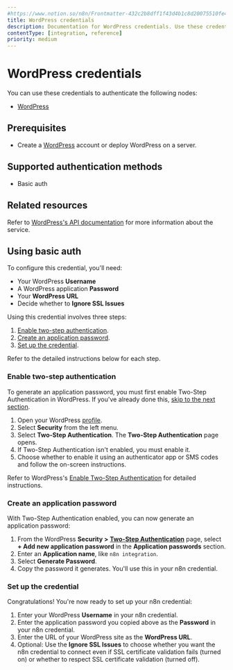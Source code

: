 ```yaml
---
#https://www.notion.so/n8n/Frontmatter-432c2b8dff1f43d4b1c8d20075510fe4
title: WordPress credentials
description: Documentation for WordPress credentials. Use these credentials to authenticate WordPress in n8n, a workflow automation platform.
contentType: [integration, reference]
priority: medium
---
```


# WordPress credentials

You can use these credentials to authenticate the following nodes:

- [WordPress](/integrations/builtin/app-nodes/n8n-nodes-base.wordpress.md)

## Prerequisites

- Create a [WordPress](https://wordpress.com/) account or deploy WordPress on a server.

## Supported authentication methods

- Basic auth

## Related resources

Refer to [WordPress's API documentation](https://developer.wordpress.com/docs/api/) for more information about the service.

## Using basic auth

To configure this credential, you'll need:

- Your WordPress **Username**
- A WordPress application **Password**
- Your **WordPress URL**
- Decide whether to **Ignore SSL Issues**

Using this credential involves three steps:

1. [Enable two-step authentication](#enable-two-step-authentication).
2. [Create an application password](#create-an-application-password).
3. [Set up the credential](#set-up-the-credential).

Refer to the detailed instructions below for each step.

### Enable two-step authentication

To generate an application password, you must first enable Two-Step Authentication in WordPress. If you've already done this, [skip to the next section](#create-an-application-password).

1. Open your WordPress [profile](https://wordpress.com/me).
2. Select **Security** from the left menu.
3. Select **Two-Step Authentication**. The **Two-Step Authentication** page opens.
4. If Two-Step Authentication isn't enabled, you must enable it.
5. Choose whether to enable it using an authenticator app or SMS codes and follow the on-screen instructions.

Refer to WordPress's [Enable Two-Step Authentication](https://wordpress.com/support/security/two-step-authentication/) for detailed instructions.

### Create an application password

With Two-Step Authentication enabled, you can now generate an application password:

1. From the WordPress **Security >** [**Two-Step Authentication**](https://wordpress.com/me/security/two-step) page, select **+ Add new application password** in the **Application passwords** section.
5. Enter an **Application name**, like `n8n integration`.
6. Select **Generate Password**.
7. Copy the password it generates. You'll use this in your n8n credential.

### Set up the credential

Congratulations! You're now ready to set up your n8n credential:

1. Enter your WordPress **Username** in your n8n credential.
2. Enter the application password you copied above as the **Password** in your n8n credential.
3. Enter the URL of your WordPress site as the **WordPress URL**.
4. Optional: Use the **Ignore SSL Issues** to choose whether you want the n8n credential to connect even if SSL certificate validation fails (turned on) or whether to respect SSL certificate validation (turned off).

